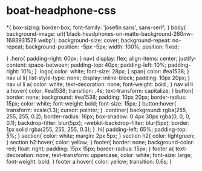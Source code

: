 # boat-headphone-css
*{
    box-sizing: border-box;
    font-family: 'josefin sans', sans-serif;
}
body{
    background-image: url('black-headphones-on-matte-background-260nw-1683931528.webp');
    background-size: cover;
    background-repeat: no-repeat;
    background-position: -5px -5px;
    width: 100%;
    position: fixed;
    
}
.hero{
    padding-right: 60px;
}
nav{
    display: flex;
    align-items: center;
    justify-content: space-between;
    padding-top: 40px;
    padding-left: 10%;
    padding-right: 10%;
}
.logo{
    color: white;
    font-size: 28px;
}
span{
    color: #ea1538;
}
nav ul li{
    list-style-type: none;
    display: inline-block;
    padding: 10px 20px;
}
nav ul li a{
    color: white;
    text-decoration: none;
    font-weight: bold ;
}
nav ul li a:hover{
    color: #ea1538;
    transition: .4s;
    text-transform: capitalize;
}
button{
    border: none;
    background: #ea1538;
    padding: 10px 20px;
    border-radius: 15px;
    color: white;
    font-weight: bold;
    font-size: 15px;
}
button:hover{
    transform: scale(1.3);
    cursor: pointer;
}
.continer{
    background: rgba(255, 255, 255, 0.2);
    border-radius: 16px;
    box-shadow: 0 4px 30px rgba(0, 0, 0, 0.1);
    backdrop-filter: blur(5px);
    -webkit-backdrop-filter: blur(5px);
    border: 1px solid rgba(255, 255, 255, 0.3);
}
.hi{
    padding-left: 65%;
    padding-top: 5%;
}
section{
    color: white;
    margin: 2px 5px;
}
section h2{
    color: lightgreen;
}
section h2:hover{
    color: yellow;
}
footer{
    border: none;
    background-color: red;
    float: right;
    padding: 15px 15px;
    border-radius: 15px;
}
footer a{ 
    text-decoration: none;
    text-transform: uppercase;
    color: white;
    font-size: large;
    font-weight: bold;
}
footer a:hover{
    color: yellow;
  transition: 0.6s;
}
